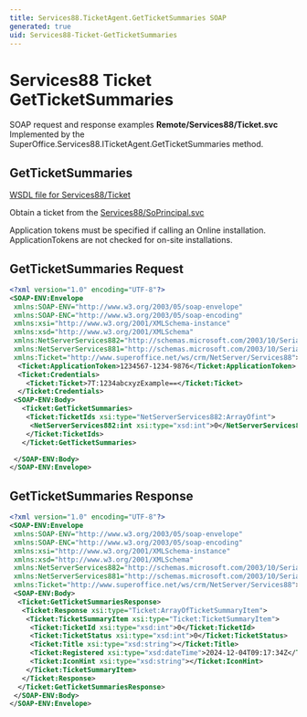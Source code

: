 ```yaml
---
title: Services88.TicketAgent.GetTicketSummaries SOAP
generated: true
uid: Services88-Ticket-GetTicketSummaries
---
```


# Services88 Ticket GetTicketSummaries

SOAP request and response examples **Remote/Services88/Ticket.svc**
Implemented by the <see cref="M:SuperOffice.Services88.ITicketAgent.GetTicketSummaries">SuperOffice.Services88.ITicketAgent.GetTicketSummaries</see> method.

## GetTicketSummaries





[WSDL file for Services88/Ticket](../Services88-Ticket.md)

Obtain a ticket from the [Services88/SoPrincipal.svc](../SoPrincipal/index.md)

Application tokens must be specified if calling an Online installation. ApplicationTokens are not checked for on-site installations.

## GetTicketSummaries Request

```xml
<?xml version="1.0" encoding="UTF-8"?>
<SOAP-ENV:Envelope
 xmlns:SOAP-ENV="http://www.w3.org/2003/05/soap-envelope"
 xmlns:SOAP-ENC="http://www.w3.org/2003/05/soap-encoding"
 xmlns:xsi="http://www.w3.org/2001/XMLSchema-instance"
 xmlns:xsd="http://www.w3.org/2001/XMLSchema"
 xmlns:NetServerServices882="http://schemas.microsoft.com/2003/10/Serialization/Arrays"
 xmlns:NetServerServices881="http://schemas.microsoft.com/2003/10/Serialization/"
 xmlns:Ticket="http://www.superoffice.net/ws/crm/NetServer/Services88">
  <Ticket:ApplicationToken>1234567-1234-9876</Ticket:ApplicationToken>
  <Ticket:Credentials>
    <Ticket:Ticket>7T:1234abcxyzExample==</Ticket:Ticket>
  </Ticket:Credentials>
 <SOAP-ENV:Body>
   <Ticket:GetTicketSummaries>
    <Ticket:TicketIds xsi:type="NetServerServices882:ArrayOfint">
     <NetServerServices882:int xsi:type="xsd:int">0</NetServerServices882:int>
    </Ticket:TicketIds>
   </Ticket:GetTicketSummaries>

 </SOAP-ENV:Body>
</SOAP-ENV:Envelope>

```


## GetTicketSummaries Response

```xml
<?xml version="1.0" encoding="UTF-8"?>
<SOAP-ENV:Envelope
 xmlns:SOAP-ENV="http://www.w3.org/2003/05/soap-envelope"
 xmlns:SOAP-ENC="http://www.w3.org/2003/05/soap-encoding"
 xmlns:xsi="http://www.w3.org/2001/XMLSchema-instance"
 xmlns:xsd="http://www.w3.org/2001/XMLSchema"
 xmlns:NetServerServices882="http://schemas.microsoft.com/2003/10/Serialization/Arrays"
 xmlns:NetServerServices881="http://schemas.microsoft.com/2003/10/Serialization/"
 xmlns:Ticket="http://www.superoffice.net/ws/crm/NetServer/Services88">
 <SOAP-ENV:Body>
  <Ticket:GetTicketSummariesResponse>
   <Ticket:Response xsi:type="Ticket:ArrayOfTicketSummaryItem">
    <Ticket:TicketSummaryItem xsi:type="Ticket:TicketSummaryItem">
     <Ticket:TicketId xsi:type="xsd:int">0</Ticket:TicketId>
     <Ticket:TicketStatus xsi:type="xsd:int">0</Ticket:TicketStatus>
     <Ticket:Title xsi:type="xsd:string"></Ticket:Title>
     <Ticket:Registered xsi:type="xsd:dateTime">2024-12-04T09:17:34Z</Ticket:Registered>
     <Ticket:IconHint xsi:type="xsd:string"></Ticket:IconHint>
    </Ticket:TicketSummaryItem>
   </Ticket:Response>
  </Ticket:GetTicketSummariesResponse>
 </SOAP-ENV:Body>
</SOAP-ENV:Envelope>

```

